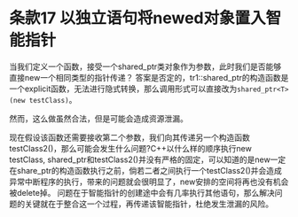 # 条款17 以独立语句将newed对象置入智能指针

当我们定义一个函数，接受一个shared_ptr类对象作为参数，此时我们是否能够直接new一个相同类型的指针传递？
答案是否定的，tr1::shared_ptr的构造函数是一个explicit函数，无法进行隐式转换，那么调用形式可以直接改为`shared_ptr<T>(new testClass)`。

然而，这么做虽然合法，但是可能会造成资源泄漏。

现在假设该函数还需要接收第二个参数，我们向其传递另一个构造函数testClass2()，那么可能会发生什么问题?C++以什么样的顺序执行new testClass, shared_ptr和testClass2()并没有严格的固定，可以知道的是new一定在share_ptr的构造函数执行之前，倘若二者之间执行一个testClass2()并会造成异常中断程序的执行，带来的问题就会很明显了，new安排的空间将再也没有机会被delete掉。
问题在于智能指针的创建途中会有几率执行其他语句，那么解决问题的关键就在于整合这一个过程，再传递该智能指针，杜绝发生泄漏的风险。
